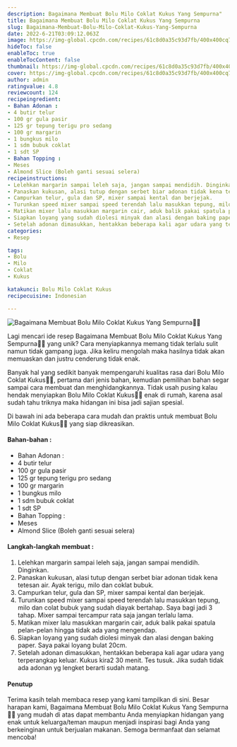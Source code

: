 ```yaml
---
description: Bagaimana Membuat Bolu Milo Coklat Kukus Yang Sempurna"
title: Bagaimana Membuat Bolu Milo Coklat Kukus Yang Sempurna
slug: Bagaimana-Membuat-Bolu-Milo-Coklat-Kukus-Yang-Sempurna
date: 2022-6-21T03:09:12.063Z
image: https://img-global.cpcdn.com/recipes/61c8d0a35c93d7fb/400x400cq70/photo.jpg
hideToc: false
enableToc: true
enableTocContent: false
thumbnail: https://img-global.cpcdn.com/recipes/61c8d0a35c93d7fb/400x400cq70/photo.jpg
cover: https://img-global.cpcdn.com/recipes/61c8d0a35c93d7fb/400x400cq70/photo.jpg
author: admin
ratingvalue: 4.8
reviewcount: 124
recipeingredient:
- Bahan Adonan :
- 4 butir telur
- 100 gr gula pasir
- 125 gr tepung terigu pro sedang
- 100 gr margarin
- 1 bungkus milo
- 1 sdm bubuk coklat
- 1 sdt SP
- Bahan Topping :
- Meses
- Almond Slice (Boleh ganti sesuai selera)
recipeinstructions:
- Lelehkan margarin sampai leleh saja, jangan sampai mendidih. Dinginkan.
- Panaskan kukusan, alasi tutup dengan serbet biar adonan tidak kena tetesan air. Ayak terigu, milo dan coklat bubuk.
- Campurkan telur, gula dan SP, mixer sampai kental dan berjejak.
- Turunkan speed mixer sampai speed terendah lalu masukkan tepung, milo dan colat bubuk yang sudah diayak bertahap. Saya bagi jadi 3 tahap. Mixer sampai tercampur rata saja jangan terlalu lama.
- Matikan mixer lalu masukkan margarin cair, aduk balik pakai spatula pelan-pelan hingga tidak ada yang mengendap.
- Siapkan loyang yang sudah diolesi minyak dan alasi dengan baking paper. Saya pakai loyang bulat 20cm.
- Setelah adonan dimasukkan, hentakkan beberapa kali agar udara yang terperangkap keluar. Kukus kira2 30 menit. Tes tusuk. Jika sudah tidak ada adonan yg lengket berarti sudah matang.
categories:
- Resep

tags:
- Bolu
- Milo
- Coklat
- Kukus

katakunci: Bolu Milo Coklat Kukus
recipecuisine: Indonesian

---
```


![Bagaimana Membuat Bolu Milo Coklat Kukus Yang Sempurna👩‍🍳](https://img-global.cpcdn.com/recipes/61c8d0a35c93d7fb/400x400cq70/photo.jpg)

Lagi mencari ide resep Bagaimana Membuat Bolu Milo Coklat Kukus Yang Sempurna👩‍🍳 yang unik? Cara menyiapkannya memang tidak terlalu sulit namun tidak gampang juga. Jika keliru mengolah maka hasilnya tidak akan memuaskan dan justru cenderung tidak enak.

Banyak hal yang sedikit banyak mempengaruhi kualitas rasa dari Bolu Milo Coklat Kukus👩‍🍳, pertama dari jenis bahan, kemudian pemilihan bahan segar sampai cara membuat dan menghidangkannya. Tidak usah pusing kalau hendak menyiapkan Bolu Milo Coklat Kukus👩‍🍳 enak di rumah, karena asal sudah tahu triknya maka hidangan ini bisa jadi sajian spesial.

Di bawah ini ada beberapa cara mudah dan praktis untuk membuat Bolu Milo Coklat Kukus👩‍🍳 yang siap dikreasikan.

<!--inarticleads1-->

#### Bahan-bahan :

- Bahan Adonan :
- 4 butir telur
- 100 gr gula pasir
- 125 gr tepung terigu pro sedang
- 100 gr margarin
- 1 bungkus milo
- 1 sdm bubuk coklat
- 1 sdt SP
- Bahan Topping :
- Meses
- Almond Slice (Boleh ganti sesuai selera)

<!--inarticleads2-->

#### Langkah-langkah membuat :

1. Lelehkan margarin sampai leleh saja, jangan sampai mendidih. Dinginkan.
1. Panaskan kukusan, alasi tutup dengan serbet biar adonan tidak kena tetesan air. Ayak terigu, milo dan coklat bubuk.
1. Campurkan telur, gula dan SP, mixer sampai kental dan berjejak.
1. Turunkan speed mixer sampai speed terendah lalu masukkan tepung, milo dan colat bubuk yang sudah diayak bertahap. Saya bagi jadi 3 tahap. Mixer sampai tercampur rata saja jangan terlalu lama.
1. Matikan mixer lalu masukkan margarin cair, aduk balik pakai spatula pelan-pelan hingga tidak ada yang mengendap.
1. Siapkan loyang yang sudah diolesi minyak dan alasi dengan baking paper. Saya pakai loyang bulat 20cm.
1. Setelah adonan dimasukkan, hentakkan beberapa kali agar udara yang terperangkap keluar. Kukus kira2 30 menit. Tes tusuk. Jika sudah tidak ada adonan yg lengket berarti sudah matang.

#### Penutup

Terima kasih telah membaca resep yang kami tampilkan di sini. Besar harapan kami, Bagaimana Membuat Bolu Milo Coklat Kukus Yang Sempurna👩‍🍳 yang mudah di atas dapat membantu Anda menyiapkan hidangan yang enak untuk keluarga/teman maupun menjadi inspirasi bagi Anda yang berkeinginan untuk berjualan makanan. Semoga bermanfaat dan selamat mencoba!